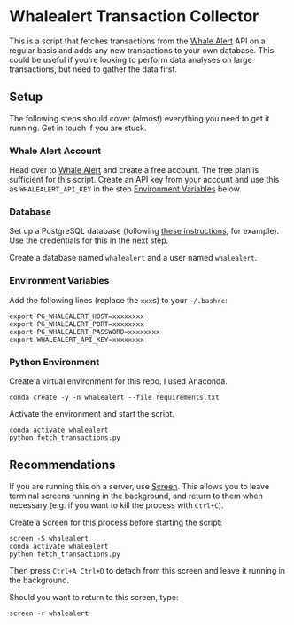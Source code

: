 # Whalealert Transaction Collector
This is a script that fetches transactions from the [Whale Alert](whale-alert.io) API on a regular basis and adds any new transactions to your own database. This could be useful if you're looking to perform data analyses on large transactions, but need to gather the data first.

## Setup
The following steps should cover (almost) everything you need to get it running. Get in touch if you are stuck.

### Whale Alert Account
Head over to [Whale Alert](https://whale-alert.io/about) and create a free account. The free plan is sufficient for this script. Create an API key from your account and use this as `WHALEALERT_API_KEY` in the step [Environment Variables](#environment-variables) below.

### Database
Set up a PostgreSQL database (following [these instructions](https://www.digitalocean.com/community/tutorials/how-to-install-and-use-postgresql-on-ubuntu-18-04), for example). Use the credentials for this in the next step.

Create a database named `whalealert` and a user named `whalealert`.

### Environment Variables
Add the following lines (replace the `xxx`s) to your `~/.bashrc`:

```
export PG_WHALEALERT_HOST=xxxxxxxx
export PG_WHALEALERT_PORT=xxxxxxxx
export PG_WHALEALERT_PASSWORD=xxxxxxxx
export WHALEALERT_API_KEY=xxxxxxxx
```

### Python Environment
Create a virtual environment for this repo. I used Anaconda.

```
conda create -y -n whalealert --file requirements.txt
```

Activate the environment and start the script.

```
conda activate whalealert
python fetch_transactions.py
```

## Recommendations
If you are running this on a server, use [Screen](https://linuxize.com/post/how-to-use-linux-screen/). This allows you to leave terminal screens running in the background, and return to them when necessary (e.g. if you want to kill the process with `Ctrl+C`).

Create a Screen for this process before starting the script:

```
screen -S whalealert
conda activate whalealert
python fetch_transactions.py
```

Then press `Ctrl+A Ctrl+D` to detach from this screen and leave it running in the background.

Should you want to return to this screen, type:

```
screen -r whalealert
```
